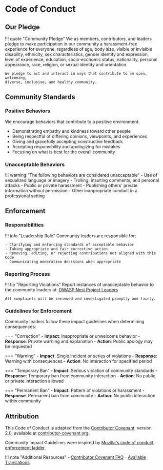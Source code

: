 # Code of Conduct

## Our Pledge

!!! quote "Community Pledge"
    We as members, contributors, and leaders pledge to make participation in our
    community a harassment-free experience for everyone, regardless of age, body
    size, visible or invisible disability, ethnicity, sex characteristics, gender
    identity and expression, level of experience, education, socio-economic status,
    nationality, personal appearance, race, religion, or sexual identity
    and orientation.

    We pledge to act and interact in ways that contribute to an open, welcoming,
    diverse, inclusive, and healthy community.

## Community Standards

### Positive Behaviors

We encourage behaviors that contribute to a positive environment:

-  Demonstrating empathy and kindness toward other people
-  Being respectful of differing opinions, viewpoints, and experiences
-  Giving and gracefully accepting constructive feedback
-  Accepting responsibility and apologizing for mistakes
-  Focusing on what is best for the overall community

### Unacceptable Behaviors

!!! warning "The following behaviors are considered unacceptable"
    - Use of sexualized language or imagery
    - Trolling, insulting comments, and personal attacks
    - Public or private harassment
    - Publishing others' private information without permission
    - Other inappropriate conduct in a professional setting

## Enforcement

### Responsibilities

!!! info "Leadership Role"
    Community leaders are responsible for:

    - Clarifying and enforcing standards of acceptable behavior
    - Taking appropriate and fair corrective action
    - Removing, editing, or rejecting contributions not aligned with this Code
    - Communicating moderation decisions when appropriate

### Reporting Process

!!! tip "Reporting Violations"
    Report instances of unacceptable behavior to the community leaders at:
    [OWASP Nest Project Leaders](https://owasp.org/www-project-nest)

    All complaints will be reviewed and investigated promptly and fairly.

### Guidelines for Enforcement

Community leaders follow these impact guidelines when determining consequences:

=== "Correction"
    - **Impact**: Inappropriate or unwelcome behavior
    - **Response**: Private warning and explanation
    - **Action**: Public apology may be requested

=== "Warning"
    - **Impact**: Single incident or series of violations
    - **Response**: Warning with consequences
    - **Action**: No interaction for specified period

=== "Temporary Ban"
    - **Impact**: Serious violation of community standards
    - **Response**: Temporary ban from community interaction
    - **Action**: No public or private interaction allowed

=== "Permanent Ban"
    - **Impact**: Pattern of violations or harassment
    - **Response**: Permanent ban from community
    - **Action**: No public interaction within community

## Attribution

This Code of Conduct is adapted from the [Contributor Covenant](https://www.contributor-covenant.org/version/2/0/code_of_conduct.html), version 2.0, available at [contributor-covenant.org](https://www.contributor-covenant.org/version/2/0/code_of_conduct.html).



Community Impact Guidelines were inspired by [Mozilla's code of conduct enforcement ladder](https://github.com/mozilla/diversity).

!!! note "Additional Resources"
    - [Contributor Covenant FAQ](https://www.contributor-covenant.org/faq)
    - [Available Translations](https://www.contributor-covenant.org/translations)